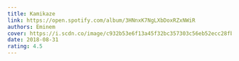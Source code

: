 ```yaml
---
title: Kamikaze
link: https://open.spotify.com/album/3HNnxK7NgLXbDoxRZxNWiR
authors: Eminem
cover: https://i.scdn.co/image/c932b53e6f13a45f32bc357303c56eb52ecc28fb
date: 2018-08-31
rating: 4.5
---
```

